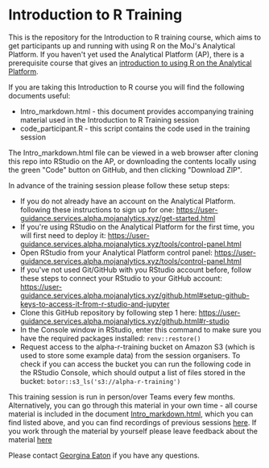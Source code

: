 # Introduction to R Training

This is the repository for the Introduction to R training course, which aims to get participants up and running with using R on the MoJ's Analytical Platform. If you haven't yet used the Analytical Platform (AP), there is a prerequisite course that gives an [introduction to using R on the Analytical Platform](https://github.com/moj-analytical-services/intro_using_r_on_ap).

If you are taking this Introduction to R course you will find the following documents useful:

* Intro_markdown.html - this document provides accompanying training material used in the Introduction to R Training session
* code_participant.R - this script contains the code used in the training session

The Intro_markdown.html file can be viewed in a web browser after cloning this repo into RStudio on the AP, or downloading the contents locally using the green "Code" button on GitHub, and then clicking "Download ZIP".

In advance of the training session please follow these setup steps:

 - If you do not already have an account on the Analytical Platform. following these instructions to sign up for one: https://user-guidance.services.alpha.mojanalytics.xyz/get-started.html
 - If you're using RStudio on the Analytical Platform for the first time, you will first need to deploy it: https://user-guidance.services.alpha.mojanalytics.xyz/tools/control-panel.html
 - Open RStudio from your Analytical Platform control panel: https://user-guidance.services.alpha.mojanalytics.xyz/tools/control-panel.html
 - If you've not used Git/GitHub with you RStudio account before, follow these steps to connect your RStudio to your GitHub account: https://user-guidance.services.alpha.mojanalytics.xyz/github.html#setup-github-keys-to-access-it-from-r-studio-and-jupyter
 - Clone this GitHub repository by following step 1 here: https://user-guidance.services.alpha.mojanalytics.xyz/github.html#r-studio
 - In the Console window in RStudio, enter this command to make sure you have the required packages installed: `renv::restore()`
 - Request access to the alpha-r-training bucket on Amazon S3 (which is used to store some example data) from the session organisers. To check if you can access the bucket you can run the following code in the RStudio Console, which should output a list of files stored in the bucket: `botor::s3_ls('s3://alpha-r-training')`

This training session is run in person/over Teams every few months. Alternatively, you can go through this material in your own time - all course material is included in the document [Intro_markdown.html](https://github.com/moj-analytical-services/IntroRTraining/blob/master/Intro_markdown.html), which you can find listed above, and you can find recordings of previous sessions [here](https://web.microsoftstream.com/channel/aa3cda5d-99d6-4e9d-ac5e-6548dd55f52a). If you work through the material by yourself please leave feedback about the material [here](https://airtable.com/shr9u2OJB2pW8Y0Af)  

Please contact [Georgina Eaton](Georgina.Eaton4@Justice.gov.uk) if you have any questions.
